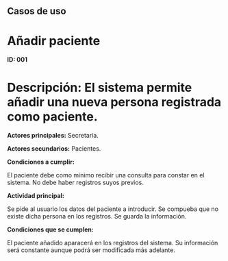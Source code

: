 ## Casos de uso
# Añadir paciente
**ID: 001**
# Descripción: El sistema permite añadir una nueva persona registrada como paciente.

**Actores principales:** Secretaría.

**Actores secundarios:** Pacientes.

 **Condiciones a cumplir:**

El paciente debe como mínimo recibir una consulta para constar en el sistema.
No debe haber registros suyos previos.

 **Actividad principal:**

Se pide al usuario los datos del paciente a introducir.
Se compueba que no existe dicha persona en los registros.
Se guarda la información.

 **Condiciones que se cumplen:**

El paciente añadido aparacerá en los registros del sistema.
Su información será constante aunque podrá ser modificada más adelante.
